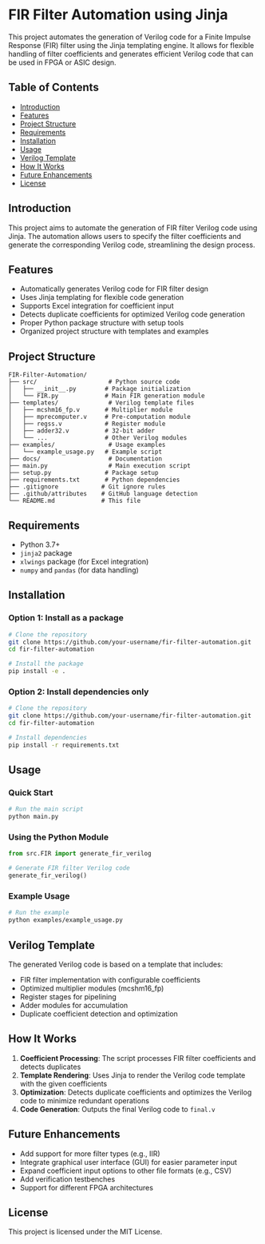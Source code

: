 # FIR Filter Automation using Jinja

This project automates the generation of Verilog code for a Finite Impulse Response (FIR) filter using the Jinja templating engine. It allows for flexible handling of filter coefficients and generates efficient Verilog code that can be used in FPGA or ASIC design.

## Table of Contents
- [Introduction](#introduction)
- [Features](#features)
- [Project Structure](#project-structure)
- [Requirements](#requirements)
- [Installation](#installation)
- [Usage](#usage)
- [Verilog Template](#verilog-template)
- [How It Works](#how-it-works)
- [Future Enhancements](#future-enhancements)
- [License](#license)

## Introduction
This project aims to automate the generation of FIR filter Verilog code using Jinja. The automation allows users to specify the filter coefficients and generate the corresponding Verilog code, streamlining the design process.

## Features
- Automatically generates Verilog code for FIR filter design
- Uses Jinja templating for flexible code generation
- Supports Excel integration for coefficient input
- Detects duplicate coefficients for optimized Verilog code generation
- Proper Python package structure with setup tools
- Organized project structure with templates and examples

## Project Structure
```
FIR-Filter-Automation/
├── src/                    # Python source code
│   ├── __init__.py        # Package initialization
│   └── FIR.py             # Main FIR generation module
├── templates/              # Verilog template files
│   ├── mcshm16_fp.v       # Multiplier module
│   ├── mprecomputer.v     # Pre-computation module
│   ├── regss.v            # Register module
│   ├── adder32.v          # 32-bit adder
│   └── ...                # Other Verilog modules
├── examples/               # Usage examples
│   └── example_usage.py   # Example script
├── docs/                   # Documentation
├── main.py                 # Main execution script
├── setup.py               # Package setup
├── requirements.txt       # Python dependencies
├── .gitignore            # Git ignore rules
├── .github/attributes    # GitHub language detection
└── README.md             # This file
```

## Requirements
- Python 3.7+
- `jinja2` package
- `xlwings` package (for Excel integration)
- `numpy` and `pandas` (for data handling)

## Installation

### Option 1: Install as a package
```bash
# Clone the repository
git clone https://github.com/your-username/fir-filter-automation.git
cd fir-filter-automation

# Install the package
pip install -e .
```

### Option 2: Install dependencies only
```bash
# Clone the repository
git clone https://github.com/your-username/fir-filter-automation.git
cd fir-filter-automation

# Install dependencies
pip install -r requirements.txt
```

## Usage

### Quick Start
```bash
# Run the main script
python main.py
```

### Using the Python Module
```python
from src.FIR import generate_fir_verilog

# Generate FIR filter Verilog code
generate_fir_verilog()
```

### Example Usage
```bash
# Run the example
python examples/example_usage.py
```

## Verilog Template
The generated Verilog code is based on a template that includes:
- FIR filter implementation with configurable coefficients
- Optimized multiplier modules (mcshm16_fp)
- Register stages for pipelining
- Adder modules for accumulation
- Duplicate coefficient detection and optimization

## How It Works
1. **Coefficient Processing**: The script processes FIR filter coefficients and detects duplicates
2. **Template Rendering**: Uses Jinja to render the Verilog code template with the given coefficients
3. **Optimization**: Detects duplicate coefficients and optimizes the Verilog code to minimize redundant operations
4. **Code Generation**: Outputs the final Verilog code to `final.v`

## Future Enhancements
- Add support for more filter types (e.g., IIR)
- Integrate graphical user interface (GUI) for easier parameter input
- Expand coefficient input options to other file formats (e.g., CSV)
- Add verification testbenches
- Support for different FPGA architectures

## License 
This project is licensed under the MIT License.
